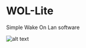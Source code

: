 # WOL-Lite
Simple Wake On Lan software

![alt text](https://github.com/Paulobergine/WOL-Lite/blob/master/WOL-Lite/wollite.png)
